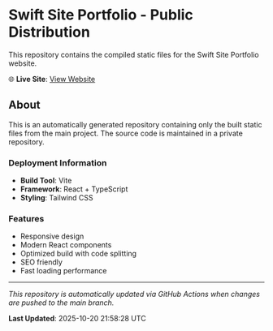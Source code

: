 # Swift Site Portfolio - Public Distribution

This repository contains the compiled static files for the Swift Site Portfolio website.

🌐 **Live Site**: [View Website](https://rupakbiswasbd.github.io/swift-site-portfolio-public/)

## About

This is an automatically generated repository containing only the built static files from the main project. The source code is maintained in a private repository.

### Deployment Information

- **Build Tool**: Vite
- **Framework**: React + TypeScript
- **Styling**: Tailwind CSS

### Features

- Responsive design
- Modern React components
- Optimized build with code splitting
- SEO friendly
- Fast loading performance

---

*This repository is automatically updated via GitHub Actions when changes are pushed to the main branch.*

**Last Updated**: 2025-10-20 21:58:28 UTC
